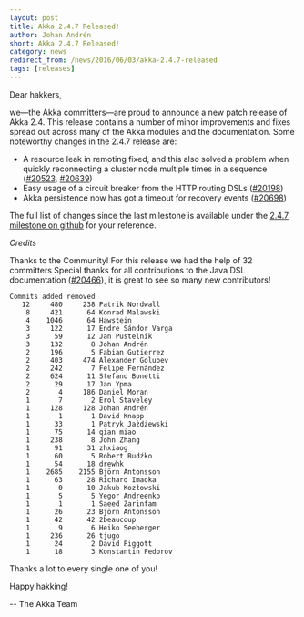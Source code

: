 ```yaml
---
layout: post
title: Akka 2.4.7 Released!
author: Johan Andrén
short: Akka 2.4.7 Released!
category: news
redirect_from: /news/2016/06/03/akka-2.4.7-released
tags: [releases]
---
```


Dear hakkers,

we—the Akka committers—are proud to announce a new patch release of Akka 2.4.
This release contains a number of minor improvements and fixes spread out across many of the Akka modules and the documentation.
Some noteworthy changes in the 2.4.7 release are:

 * A resource leak in remoting fixed, and this also solved a problem when quickly reconnecting a cluster node multiple times in a sequence ([#20523](https://github.com/akka/akka/issues/20523), [#20639](https://github.com/akka/akka/issues/20639))
 * Easy usage of a circuit breaker from the HTTP routing DSLs ([#20198](https://github.com/akka/akka/issues/20198))
 * Akka persistence now has got a timeout for recovery events ([#20698](https://github.com/akka/akka/issues/20698))

The full list of changes since the last milestone is available under the [2.4.7 milestone on github](https://github.com/akka/akka/issues?q=milestone%3A2.4.7+is%3Aclosed) for your reference.

*Credits*

Thanks to the Community! For this release we had the help of 32 committers
Special thanks for all contributions to the Java DSL documentation ([#20466](https://github.com/akka/akka/issues/20466)), it is great to see so many new contributors!

~~~
Commits added removed
   12     480     238 Patrik Nordwall
    8     421      64 Konrad Malawski
    4    1046      64 Hawstein
    3     122      17 Endre Sándor Varga
    3      59      12 Jan Pustelnik
    3     132       8 Johan Andrén
    2     196       5 Fabian Gutierrez
    2     403     474 Alexander Golubev
    2     242       7 Felipe Fernández
    2     624      11 Stefano Bonetti
    2      29      17 Jan Ypma
    2       4     186 Daniel Moran
    1       7       2 Erol Staveley
    1     128     128 Johan Andrén
    1       1       1 David Knapp
    1      33       1 Patryk Jażdżewski
    1      75      14 qian miao
    1     238       8 John Zhang
    1      91      31 zhxiaog
    1      60       5 Robert Budźko
    1      54      18 drewhk
    1    2685    2155 Björn Antonsson
    1      63      28 Richard Imaoka
    1       0      10 Jakub Kozłowski
    1       5       5 Yegor Andreenko
    1       1       1 Saeed Zarinfam
    1      26      23 Björn Antonsson
    1      42      42 2beaucoup
    1       9       6 Heiko Seeberger
    1     236      26 tjugo
    1      24       2 David Piggott
    1      18       3 Konstantin Fedorov
~~~

Thanks a lot to every single one of you!

Happy hakking!

-- The Akka Team
